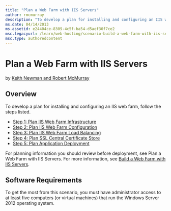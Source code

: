 ```yaml
---
title: "Plan a Web Farm with IIS Servers"
author: rmcmurray
description: "To develop a plan for installing and configuring an IIS web farm, follow these steps: Plan IIS Web Farm Infrastructure, Plan IIS Web Farm Configuration, Plan..."
ms.date: 04/14/2013
ms.assetid: e24404ce-8309-4c5f-ba54-d5aef30f7ce2
msc.legacyurl: /learn/web-hosting/scenario-build-a-web-farm-with-iis-servers/plan-a-web-farm-with-iis-servers
msc.type: authoredcontent
---
```

# Plan a Web Farm with IIS Servers

by [Keith Newman and Robert McMurray](https://github.com/rmcmurray)

## Overview

To develop a plan for installing and configuring an IIS web farm, follow the steps listed.

- [Step 1: Plan IIS Web Farm Infrastructure](planning-step-1-plan-iis-web-farm-infrastructure.md)
- [Step 2: Plan IIS Web Farm Configuration](planning-step-2-plan-iis-web-farm-configuration.md)
- [Step 3: Plan IIS Web Farm Load Balancing](planning-step-3-plan-iis-web-farm-load-balancing.md)
- [Step 4: Plan SSL Central Certificate Store](planning-step-4-plan-ssl-central-certificate-store.md)
- [Step 5: Plan Application Deployment](planning-step-5-plan-application-deployment.md)

For planning information you should review before deployment, see  Plan a Web Farm with IIS Servers. For more information, see [Build a Web Farm with IIS Servers](overview-build-a-web-farm-with-iis-servers.md).

## Software Requirements

To get the most from this scenario, you must have administrator access to at least five computers (or virtual machines) that run the Windows Server 2012 operating system.
